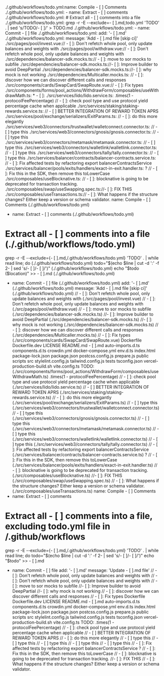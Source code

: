 ./.github/workflows/todo.yml:name: Compile - [ ] Comments
./.github/workflows/todo.yml:    - name: Extract - [ ] comments
./.github/workflows/todo.yml:        # Extract all - [ ] comments into a file
./.github/workflows/todo.yml:        grep -r -E --exclude=- [ ].md,todo.yml 'TODO' . | sed 's/TODO/- [ ]/' > TODO.md
./.github/workflows/todo.yml:    - name: Commit - [ ] file
./.github/workflows/todo.yml:        add: '- [ ].md'
./.github/workflows/todo.yml:        message: 'Add - [ ].md file [skip ci]'
./src/pages/pool/invest.vue:// - [ ]: Don't refetch whole pool, only update balances and weights with
./src/pages/pool/withdraw.vue:// - [ ]: Don't refetch whole pool, only update balances and weights with
./src/dependencies/balancer-sdk.mocks.ts:// - [ ]: move to sor mocks to subfile
./src/dependencies/balancer-sdk.mocks.ts://- [ ]: Improve builder to avoid DeepPartial
./src/dependencies/balancer-sdk.mocks.ts://- [ ]: why mock is not working
./src/dependencies/Multicaller.mocks.ts:  // - [ ]: discover how we can discover different calls and responses
./src/components/cards/SwapCard/SwapRoute.vue:// - [ ]: Fix types
./src/components/forms/pool_actions/WithdrawForm/composables/useWithdrawMath.ts: * - [ ]:
./src/services/lido/lido.service.ts:      .times(1 - protocolFeePercentage) // - [ ]: check pool type and use protocol yield percentage cache when applicable
./src/services/staking/staking-rewards.service.ts:        // - [ ] BETTER INTEGRATION OF REWARD TOKEN APRS
./src/services/pool/exchange/serializers/ExitParams.ts:      // - [ ]: do this more elegantly
./src/services/web3/connectors/trustwallet/walletconnect.connector.ts:      // - [ ] type this
./src/services/web3/connectors/gnosis/gnosis.connector.ts:      // - [ ] type this
./src/services/web3/connectors/metamask/metamask.connector.ts:      // - [ ] type this
./src/services/web3/connectors/walletlink/walletlink.connector.ts:      // - [ ] type this
./src/services/web3/connectors/tally/tally.connector.ts:      // - [ ] type this
./src/services/balancer/contracts/balancer-contracts.service.ts:    // - [ ]: Fix affected tests by refactoring export balancerContractsService
./src/services/balancer/pools/exits/handlers/exact-in-exit.handler.ts:        ? // - [ ]: Fix this in the SDK, then remove this toLowerCase
./src/composables/useBlocknative.ts:  // - [ ]: blocknative is going to be deprecated for transaction tracking.
./src/composables/swap/useSwapping.spec.ts://- [ ]: FIX THIS
./src/composables/useTransactions.ts:// - [ ]: What happens if the structure changes? Either keep a version or schema validator.
name: Compile - [ ] Comments (./.github/workflows/todo.yml)
 - name: Extract - [ ] comments (./.github/workflows/todo.yml)
 # Extract all - [ ] comments into a file (./.github/workflows/todo.yml)
 grep -r -E --exclude={- [ ].md,/.github/workflows/todo.yml} 'TODO' . | while read line; do (./.github/workflows/todo.yml)
 todo="$(echo $line | cut -d ':' -f 2- | sed 's/- [ ]/- [ ]/')" (./.github/workflows/todo.yml)
 echo "$todo ($location)" >> - [ ].md (./.github/workflows/todo.yml)
 - name: Commit - [ ] file (./.github/workflows/todo.yml)
 add: '- [ ].md' (./.github/workflows/todo.yml)
 message: 'Add - [ ].md file [skip ci]' (./.github/workflows/todo.yml)
// - [ ]: Don't refetch whole pool, only update balances and weights with (./src/pages/pool/invest.vue)
// - [ ]: Don't refetch whole pool, only update balances and weights with (./src/pages/pool/withdraw.vue)
// - [ ]: move to sor mocks to subfile (./src/dependencies/balancer-sdk.mocks.ts)
//- [ ]: Improve builder to avoid DeepPartial (./src/dependencies/balancer-sdk.mocks.ts)
//- [ ]: why mock is not working (./src/dependencies/balancer-sdk.mocks.ts)
 // - [ ]: discover how we can discover different calls and responses (./src/dependencies/Multicaller.mocks.ts)
// - [ ]: Fix types (./src/components/cards/SwapCard/SwapRoute.vue)
 Dockerfile Dockerfile.dev LICENSE README.md - [ ].md auto-imports.d.ts components.d.ts crowdin.yml docker-compose.yml env.d.ts index.html package-lock.json package.json postcss.config.js prepare.js public scripts src stylelint.config.js tailwind.config.js tests tsconfig.json vercel-production-build.sh vite.config.ts TODO: (./src/components/forms/pool_actions/WithdrawForm/composables/useWithdrawMath.ts)
 .times(1 - protocolFeePercentage) // - [ ]: check pool type and use protocol yield percentage cache when applicable (./src/services/lido/lido.service.ts)
 // - [ ] BETTER INTEGRATION OF REWARD TOKEN APRS (./src/services/staking/staking-rewards.service.ts)
 // - [ ]: do this more elegantly (./src/services/pool/exchange/serializers/ExitParams.ts)
 // - [ ] type this (./src/services/web3/connectors/trustwallet/walletconnect.connector.ts)
 // - [ ] type this (./src/services/web3/connectors/gnosis/gnosis.connector.ts)
 // - [ ] type this (./src/services/web3/connectors/metamask/metamask.connector.ts)
 // - [ ] type this (./src/services/web3/connectors/walletlink/walletlink.connector.ts)
 // - [ ] type this (./src/services/web3/connectors/tally/tally.connector.ts)
 // - [ ]: Fix affected tests by refactoring export balancerContractsService (./src/services/balancer/contracts/balancer-contracts.service.ts)
 ? // - [ ]: Fix this in the SDK, then remove this toLowerCase (./src/services/balancer/pools/exits/handlers/exact-in-exit.handler.ts)
 // - [ ]: blocknative is going to be deprecated for transaction tracking. (./src/composables/useBlocknative.ts)
//- [ ]: FIX THIS (./src/composables/swap/useSwapping.spec.ts)
// - [ ]: What happens if the structure changes? Either keep a version or schema validator. (./src/composables/useTransactions.ts)
name: Compile - [ ] Comments
 - name: Extract - [ ] comments
 # Extract all - [ ] comments into a file, excluding todo.yml file in /.github/workflows
 grep -r -E --exclude={- [ ].md,/.github/workflows/todo.yml} 'TODO' . | while read line; do
 todo="$(echo $line | cut -d ':' -f 2- | sed 's/- [ ]/- [ ]/')"
 echo "$todo" >> - [ ].md
 - name: Commit - [ ] file
 add: '- [ ].md'
 message: 'Update - [ ].md file'
// - [ ]: Don't refetch whole pool, only update balances and weights with
// - [ ]: Don't refetch whole pool, only update balances and weights with
// - [ ]: move to sor mocks to subfile
//- [ ]: Improve builder to avoid DeepPartial
//- [ ]: why mock is not working
 // - [ ]: discover how we can discover different calls and responses
// - [ ]: Fix types
 Dockerfile Dockerfile.dev LICENSE README.md - [ ].md auto-imports.d.ts components.d.ts crowdin.yml docker-compose.yml env.d.ts index.html package-lock.json package.json postcss.config.js prepare.js public scripts src stylelint.config.js tailwind.config.js tests tsconfig.json vercel-production-build.sh vite.config.ts TODO:
 .times(1 - protocolFeePercentage) // - [ ]: check pool type and use protocol yield percentage cache when applicable
 // - [ ] BETTER INTEGRATION OF REWARD TOKEN APRS
 // - [ ]: do this more elegantly
 // - [ ] type this
 // - [ ] type this
 // - [ ] type this
 // - [ ] type this
 // - [ ] type this
 // - [ ]: Fix affected tests by refactoring export balancerContractsService
 ? // - [ ]: Fix this in the SDK, then remove this toLowerCase
 // - [ ]: blocknative is going to be deprecated for transaction tracking.
//- [ ]: FIX THIS
// - [ ]: What happens if the structure changes? Either keep a version or schema validator.
